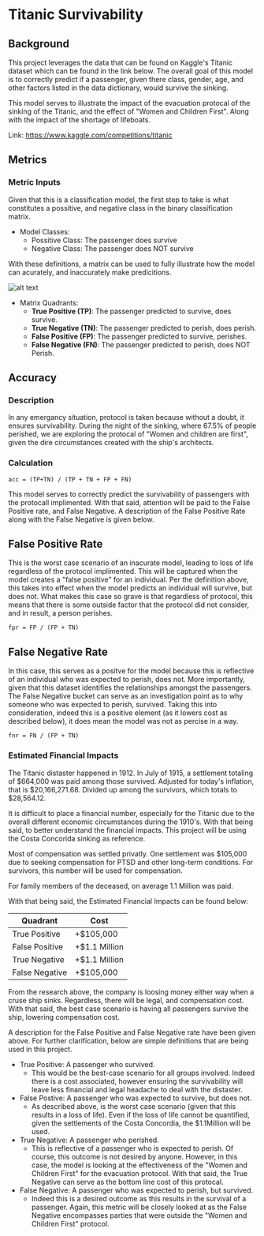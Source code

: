 # Titanic Survivability 
## Background
This project leverages the data that can be found on Kaggle's Titanic dataset which can be found in the link below. The overall goal of this model is to correctly predict if a passenger, given there class, gender, age, and other factors listed in the data dictionary, would survive the sinking.

This model serves to illustrate the impact of the evacuation protocal of the sinking of the Titanic, and the effect of "Women and Children First". Along with the impact of the shortage of lifeboats.

Link: https://www.kaggle.com/competitions/titanic

## Metrics
### Metric Inputs
Given that this is a classification model, the first step to take is what constitutes a possitive, and negative class in the binary classification matrix.

- Model Classes:
  - Possitive Class: The passenger does survive
  - Negative Class: The passenger does NOT survive

With these definitions, a matrix can be used to fully illustrate how the model can acurately, and inaccurately make predicitions.


![alt text](https://github.com/TheLeveyBreaks/Foundations-of-Machine-Learning/blob/main/Matrix.JPG)

- Matrix Quadrants:
  - **True Positive (TP)**: The passenger predicted to survive, does survive.
  - **True Negative (TN)**: The passenger predicted to perish, does perish.
  - **False Positive (FP)**: The passenger predicted to survive, perishes.
  - **False Negative (FN)**: The passenger predicted to perish, does NOT Perish.





## Accuracy
### Description
In any emergancy situation, protocol is taken because without a doubt, it ensures survivability. During the night of the sinking, where 67.5% of people perished, we are exploring the protocal of "Women and children are first", given the dire circumstances created with the ship's architects.

### Calculation
```
acc = (TP+TN) / (TP + TN + FP + FN)
```

This model serves to correctly predict the survivability of passengers with the protocall implimented. With that said, attention will be paid to the False Positive rate, and False Negative. A description of the False Positive Rate along with the False Negative is given below.

## False Positive Rate
This is the worst case scenario of an inacurate model, leading to loss of life regardless of the protocol implimented. This will be captured when the model creates a "false positive" for an individual. Per the definition above, this takes into effect when the model predicts an individual will survive, but does not. What makes this case so grave is that regardless of protocol, this means that there is some outside factor that the protocol did not consider, and in result, a person perishes. 

```
fpr = FP / (FP + TN)
```
## False Negative Rate
In this case, this serves as a positve for the model because this is reflective of an individual who was expected to perish, does not. More importantly, given that this dataset identifies the relationships amongst the passengers. The False Negative bucket can serve as an investigation point as to why someone who was expected to perish, survived. Taking this into consideration, indeed this is a positive element (as it lowers cost as described below), it does mean the model was not as percise in a way.

```
fnr = FN / (FP + TN)
```

### Estimated Financial Impacts
The Titanic distaster happened in 1912. In July of 1915, a settlement totaling of $664,000 was paid among those survived. Adjusted for today's inflation, that is $20,166,271.68. Divided up among the survivors, which totals to $28,564.12.

It is difficult to place a financial number, especially for the Titanic due to the overall different economic circumstances during the 1910's. With that being said, to better understand the financial impacts. This project will be using the Costa Concorida sinking as reference.

Most of compensation was settled privatly. One settlement was $105,000 due to seeking compensation for PTSD and other long-term conditions. For survivors, this number will be used for compensation. 

For family members of the deceased, on average 1.1 Million was paid. 

With that being said, the Estimated Financial Impacts can be found below:


|Quadrant|Cost|
|--------|----|
|True Positive|+$105,000|
|False Positive|+$1.1 Million|
|True Negative|+$1.1 Million|
|False Negative|+$105,000|

From the research above, the company is loosing money either way when a cruse ship sinks. Regardless, there will be legal, and compensation cost. With that said, the best case scenario is having all passengers survive the ship, lowering compensation cost. 

A description for the False Positive and False Negative rate have been given above. For further clarification, below are simple definitions that are being used in this project.

- True Positive: A passenger who survived.
  - This would be the best-case scenario for all groups involved. Indeed there is a cost associated, however ensuring the survivability will leave less financial and legal headache to deal with the distaster.
- False Postive: A passenger who was expected to survive, but does not.
  - As described above, is the worst case scenario (given that this results in a loss of life). Even if the loss of life cannot be quantified, given the settlements of the Costa Concordia, the $1.1Million will be used. 
- True Negative: A passenger who perished.
  - This is reflective of a passenger who is expected to perish. Of course, this outcome is not desired by anyone. However, in this case, the model is looking at the effectiveness of the "Women and Children First" for the evacuation protocol. With that said, the True Negative can serve as the bottom line cost of this protocal.
- False Negative: A passenger who was expected to perish, but survived.
  - Indeed this is a desired outcome as this results in the survival of a passenger. Again, this metric will be closely looked at as the False Negative encompasses parties that were outside the "Women and Children First" protocol. 








